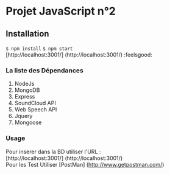 # Projet JavaScript n°2

## Installation

```$ npm install```
```$ npm start```  
[http://localhost:3001/] (http://localhost:3001/) :feelsgood:  

### La liste des Dépendances

1. NodeJs
2. MongoDB
3. Express 
4. SoundCloud API
5. Web Speech API
6. Jquery
7. Mongoose

### Usage

Pour inserer dans la BD utiliser l'URL :  
[http://localhost:3001/] (http://localhost:3001/)  
Pour les Test Utiliser [PostMan] (http://www.getpostman.com/)
